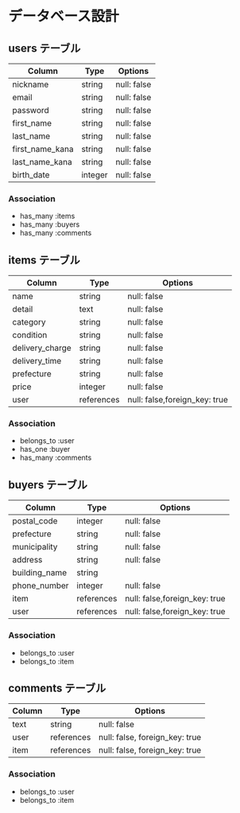 # データベース設計

## users テーブル

| Column          | Type    | Options     |
| --------------- | ------- | ----------- |
| nickname        | string  | null: false |
| email           | string  | null: false |
| password        | string  | null: false |
| first_name      | string  | null: false |
| last_name       | string  | null: false |
| first_name_kana | string  | null: false |
| last_name_kana  | string  | null: false |
| birth_date      | integer | null: false |

### Association
- has_many :items
- has_many :buyers
- has_many :comments


## items テーブル

| Column          | Type       | Options                       |
| --------------- | ---------- | ----------------------------- |
| name            | string     | null: false                   |
| detail          | text       | null: false                   |
| category        | string     | null: false                   |
| condition       | string     | null: false                   |
| delivery_charge | string     | null: false                   |
| delivery_time   | string     | null: false                   |
| prefecture      | string     | null: false                   |
| price           | integer    | null: false                   |
| user            | references | null: false,foreign_key: true |

### Association
- belongs_to :user
- has_one :buyer
- has_many :comments

## buyers テーブル

| Column        | Type       | Options                       |
| ------------- | ---------- | ----------------------------- |
| postal_code   | integer    | null: false                   |
| prefecture    | string     | null: false                   |
| municipality  | string     | null: false                   |
| address       | string     | null: false                   |
| building_name | string     |                               |
| phone_number  | integer    | null: false                   |
| item          | references | null: false,foreign_key: true |
| user          | references | null: false,foreign_key: true |

### Association
- belongs_to :user
- belongs_to :item

## comments テーブル

| Column | Type       | Options                        |
| ------ | ---------- | ------------------------------ |
| text   | string     | null: false                    |
| user   | references | null: false, foreign_key: true |
| item   | references | null: false, foreign_key: true |

### Association
- belongs_to :user
- belongs_to :item

